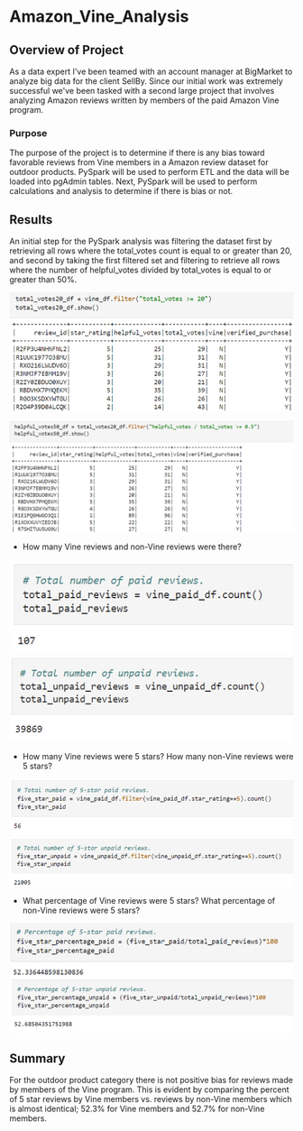 # Amazon_Vine_Analysis

## Overview of Project
As a data expert I've been teamed with an account manager at BigMarket to analyze big data for the client SellBy.  Since our initial work was extremely successful we've been tasked with a second large project that involves analyzing Amazon reviews written by members of the paid Amazon Vine program.

### Purpose
The purpose of the project is to determine if there is any bias toward favorable reviews from Vine members in a Amazon review dataset for outdoor products.  PySpark will be used to perform ETL and the data will be loaded into pgAdmin tables.  Next, PySpark will be used to perform calculations and analysis to determine if there is bias or not. 

## Results
An initial step for the PySpark analysis was filtering the dataset first by retrieving all rows where the total_votes count is equal to or greater than 20, and second by taking the first filtered set and filtering to retrieve all rows where the number of helpful_votes divided by total_votes is equal to or greater than 50%.

![filter_total_votes_20](https://raw.githubusercontent.com/JBro-Birds/Amazon_Vine_Analysis/master/support_images_readme/filter_total_votes_20.png)

![filter_helpful_50percent](https://raw.githubusercontent.com/JBro-Birds/Amazon_Vine_Analysis/master/support_images_readme/filter_helpful_50percent.png)

* How many Vine reviews and non-Vine reviews were there?

![num_paid_reviews](https://raw.githubusercontent.com/JBro-Birds/Amazon_Vine_Analysis/master/support_images_readme/num_paid_reviews.png)
![num_unpaid_reviews](https://raw.githubusercontent.com/JBro-Birds/Amazon_Vine_Analysis/master/support_images_readme/num_unpaid_reviews.png)

* How many Vine reviews were 5 stars? How many non-Vine reviews were 5 stars?

![num_5star_paid_reviews](https://raw.githubusercontent.com/JBro-Birds/Amazon_Vine_Analysis/master/support_images_readme/num_5star_paid_reviews.png)
![num_5star_unpaid_reviews](https://raw.githubusercontent.com/JBro-Birds/Amazon_Vine_Analysis/master/support_images_readme/num_5star_unpaid_reviews.png)

* What percentage of Vine reviews were 5 stars? What percentage of non-Vine reviews were 5 stars?

![percent_5star_paid_reviews](https://raw.githubusercontent.com/JBro-Birds/Amazon_Vine_Analysis/master/support_images_readme/percent_5star_paid_reviews.png)
![percent_5star_unpaid_reviews](https://raw.githubusercontent.com/JBro-Birds/Amazon_Vine_Analysis/master/support_images_readme/percent_5star_unpaid_reviews.png)

## Summary
For the outdoor product category there is not positive bias for reviews made by members of the Vine program.  This is evident by comparing the percent of 5 star reviews by Vine members vs. reviews by non-Vine members which is almost identical; 52.3% for Vine members and 52.7% for non-Vine members.  

